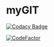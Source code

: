 # myGIT
[![Codacy Badge](https://api.codacy.com/project/badge/Grade/fc25c11da7e342fdbc5a4cebb76ce168)](https://app.codacy.com/manual/Xokyopo/myGIT?utm_source=github.com&utm_medium=referral&utm_content=Xokyopo/myGIT&utm_campaign=Badge_Grade_Dashboard)

[![CodeFactor](https://www.codefactor.io/repository/github/xokyopo/mygit/badge)](https://www.codefactor.io/repository/github/xokyopo/mygit)
